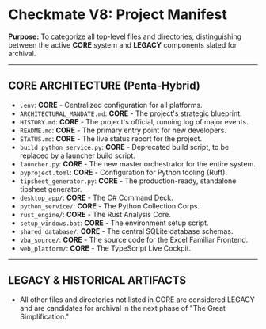 # Checkmate V8: Project Manifest

**Purpose:** To categorize all top-level files and directories, distinguishing between the active **CORE** system and **LEGACY** components slated for archival.

---

## CORE ARCHITECTURE (Penta-Hybrid)

*   `.env`: **CORE** - Centralized configuration for all platforms.
*   `ARCHITECTURAL_MANDATE.md`: **CORE** - The project's strategic blueprint.
*   `HISTORY.md`: **CORE** - The project's official, running log of major events.
*   `README.md`: **CORE** - The primary entry point for new developers.
*   `STATUS.md`: **CORE** - The live status report for the project.
*   `build_python_service.py`: **CORE** - Deprecated build script, to be replaced by a launcher build script.
*   `launcher.py`: **CORE** - The new master orchestrator for the entire system.
*   `pyproject.toml`: **CORE** - Configuration for Python tooling (Ruff).
*   `tipsheet_generator.py`: **CORE** - The production-ready, standalone tipsheet generator.
*   `desktop_app/`: **CORE** - The C# Command Deck.
*   `python_service/`: **CORE** - The Python Collection Corps.
*   `rust_engine/`: **CORE** - The Rust Analysis Core.
*   `setup_windows.bat`: **CORE** - The environment setup script.
*   `shared_database/`: **CORE** - The central SQLite database schemas.
*   `vba_source/`: **CORE** - The source code for the Excel Familiar Frontend.
*   `web_platform/`: **CORE** - The TypeScript Live Cockpit.

---

## LEGACY & HISTORICAL ARTIFACTS

*   All other files and directories not listed in CORE are considered LEGACY and are candidates for archival in the next phase of "The Great Simplification."